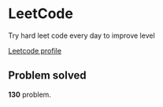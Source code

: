 # LeetCode

Try hard leet code every day to improve level

[ Leetcode profile ](https://leetcode.com/u/orgball2608/)

## Problem solved

**130** problem.
